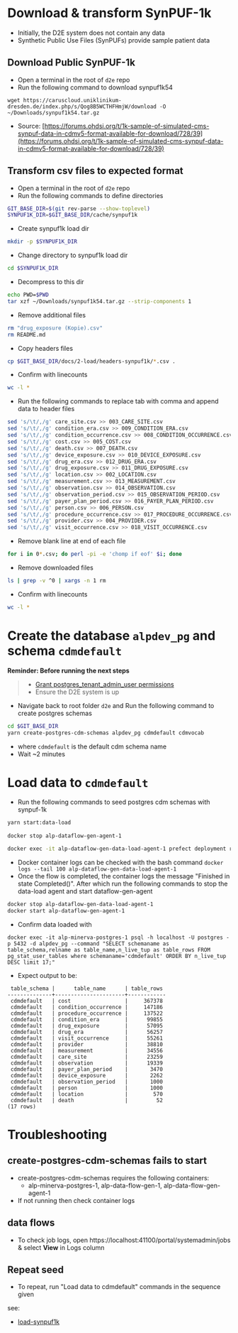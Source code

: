 # Download & transform SynPUF-1k
- Initially, the D2E system does not contain any data
- Synthetic Public Use Files (SynPUFs) provide sample patient data

## Download Public SynPUF-1k
- Open a terminal in the root of `d2e` repo
- Run the following command to download synpuf1k54
```
wget https://caruscloud.uniklinikum-dresden.de/index.php/s/Qog8B5WCTHFHmjW/download -O ~/Downloads/synpuf1k54.tar.gz
```
- Source: [https://forums.ohdsi.org/t/1k-sample-of-simulated-cms-synpuf-data-in-cdmv5-format-available-for-download/728/39](https://forums.ohdsi.org/t/1k-sample-of-simulated-cms-synpuf-data-in-cdmv5-format-available-for-download/728/39) 

## Transform csv files to expected format
- Open a terminal in the root of `d2e` repo
- Run the following commands to define directories
```bash
GIT_BASE_DIR=$(git rev-parse --show-toplevel)
SYNPUF1K_DIR=$GIT_BASE_DIR/cache/synpuf1k
```
- Create synpuf1k load dir
```bash
mkdir -p $SYNPUF1K_DIR
```
- Change directory to synpuf1k load dir
```bash
cd $SYNPUF1K_DIR
```
- Decompress to this dir
```bash
echo PWD=$PWD
tar xzf ~/Downloads/synpuf1k54.tar.gz --strip-components 1 
```
- Remove additional files
```bash
rm "drug_exposure (Kopie).csv"
rm README.md
```
- Copy headers files
```bash
cp $GIT_BASE_DIR/docs/2-load/headers-synpuf1k/*.csv .
```
- Confirm with linecounts
```bash
wc -l * 
```
- Run the following commands to replace tab with comma and append data to header files
```bash
sed 's/\t/,/g' care_site.csv >> 003_CARE_SITE.csv
sed 's/\t/,/g' condition_era.csv >> 009_CONDITION_ERA.csv
sed 's/\t/,/g' condition_occurrence.csv >> 008_CONDITION_OCCURRENCE.csv
sed 's/\t/,/g' cost.csv >> 005_COST.csv
sed 's/\t/,/g' death.csv >> 007_DEATH.csv
sed 's/\t/,/g' device_exposure.csv >> 010_DEVICE_EXPOSURE.csv
sed 's/\t/,/g' drug_era.csv >> 012_DRUG_ERA.csv
sed 's/\t/,/g' drug_exposure.csv >> 011_DRUG_EXPOSURE.csv
sed 's/\t/,/g' location.csv >> 002_LOCATION.csv
sed 's/\t/,/g' measurement.csv >> 013_MEASUREMENT.csv
sed 's/\t/,/g' observation.csv >> 014_OBSERVATION.csv
sed 's/\t/,/g' observation_period.csv >> 015_OBSERVATION_PERIOD.csv
sed 's/\t/,/g' payer_plan_period.csv >> 016_PAYER_PLAN_PERIOD.csv
sed 's/\t/,/g' person.csv >> 006_PERSON.csv
sed 's/\t/,/g' procedure_occurrence.csv >> 017_PROCEDURE_OCCURRENCE.csv
sed 's/\t/,/g' provider.csv >> 004_PROVIDER.csv
sed 's/\t/,/g' visit_occurrence.csv >> 018_VISIT_OCCURRENCE.csv
```
- Remove blank line at end of each file
```bash
for i in 0*.csv; do perl -pi -e 'chomp if eof' $i; done
```
- Remove downloaded files
```bash
ls | grep -v ^0 | xargs -n 1 rm
```
- Confirm with linecounts
```bash
wc -l * 
```

# Create the database `alpdev_pg` and schema `cdmdefault`

**Reminder: Before running the next steps**
> - [Grant postgres_tenant_admin_user permissions](3-setup-pg-permissions.md)
> - Ensure the D2E system is up

- Navigate back to root folder `d2e` and Run the following command to create postgres schemas
```bash
cd $GIT_BASE_DIR
yarn create-postgres-cdm-schemas alpdev_pg cdmdefault cdmvocab
```
- where `cdmdefault` is the default cdm schema name
- Wait ~2 minutes

# Load data to `cdmdefault`

- Run the following commands to seed postgres cdm schemas with synpuf-1k
```bash
yarn start:data-load
  
docker stop alp-dataflow-gen-agent-1

docker exec -it alp-dataflow-gen-data-load-agent-1 prefect deployment run data-load-plugin/data-load-plugin_deployment --param options='{"files":[{"name": "Location","path": "/tmp/data/002_LOCATION.csv", "truncate": "True", "table_name": "location"},{"name": "CARE_SITE","path": "/tmp/data/003_CARE_SITE.csv", "truncate": "True", "table_name": "care_site"},{"name": "Provider","path": "/tmp/data/004_PROVIDER.csv", "truncate": "True", "table_name": "provider"},{"name": "Cost","path": "/tmp/data/005_COST.csv", "truncate": "True", "table_name": "cost"},{"name": "Person","path": "/tmp/data/006_PERSON.csv", "truncate": "True", "table_name": "person"},{"name": "Death","path": "/tmp/data/007_DEATH.csv", "truncate": "True", "table_name": "death"},{"name": "Condition_Occirence","path": "/tmp/data/008_CONDITION_OCCURRENCE.csv", "truncate": "True", "table_name": "condition_occurrence"},{"name": "Condition_Era","path": "/tmp/data/009_CONDITION_ERA.csv", "truncate": "True", "table_name": "condition_era"},{"name": "Device_Exposure","path": "/tmp/data/010_DEVICE_EXPOSURE.csv", "truncate": "True", "table_name": "device_exposure"},{"name": "Drug_Exposure","path": "/tmp/data/011_DRUG_EXPOSURE.csv", "truncate": "True", "table_name": "drug_exposure"},{"name": "Drug_Era","path": "/tmp/data/012_DRUG_ERA.csv", "truncate": "True", "table_name": "drug_era"},{"name": "Measurement","path": "/tmp/data/013_MEASUREMENT.csv", "truncate": "True", "table_name": "measurement"},{"name": "Observation","path": "/tmp/data/014_OBSERVATION.csv", "truncate": "True", "table_name": "observation"},{"name": "Observation_Period","path": "/tmp/data/015_OBSERVATION_PERIOD.csv", "truncate": "True", "table_name": "observation_period"},{"name": "Payer_Plan_Period","path": "/tmp/data/016_PAYER_PLAN_PERIOD.csv", "truncate": "True", "table_name": "payer_plan_period"},{"name": "Procedure_Occurrence","path": "/tmp/data/017_PROCEDURE_OCCURRENCE.csv", "truncate": "True", "table_name": "procedure_occurrence"},{"name": "Visit_Occurrence","path": "/tmp/data/018_VISIT_OCCURRENCE.csv", "truncate": "True", "table_name": "visit_occurrence"}],"schema_name":"cdmdefault","header":"true","delimiter":",","database_code": "alpdev_pg", "chunksize": "50000", "encoding": "utf_8"}'
```
- Docker container logs can be checked with the bash command `docker logs --tail 100 alp-dataflow-gen-data-load-agent-1`
- Once the flow is completed, the container logs the message "Finished in state Completed()". After which run the following commands to stop the data-load agent and start dataflow-gen-agent
```bash
docker stop alp-dataflow-gen-data-load-agent-1
docker start alp-dataflow-gen-agent-1
```
- Confirm data loaded with 
```
docker exec -it alp-minerva-postgres-1 psql -h localhost -U postgres -p 5432 -d alpdev_pg --command "SELECT schemaname as table_schema,relname as table_name,n_live_tup as table_rows FROM pg_stat_user_tables where schemaname='cdmdefault' ORDER BY n_live_tup DESC limit 17;"
```
- Expect output to be:
```
 table_schema |      table_name      | table_rows 
--------------+----------------------+------------
 cdmdefault   | cost                 |     367378
 cdmdefault   | condition_occurrence |     147186
 cdmdefault   | procedure_occurrence |     137522
 cdmdefault   | condition_era        |      99855
 cdmdefault   | drug_exposure        |      57095
 cdmdefault   | drug_era             |      56257
 cdmdefault   | visit_occurrence     |      55261
 cdmdefault   | provider             |      38810
 cdmdefault   | measurement          |      34556
 cdmdefault   | care_site            |      23259
 cdmdefault   | observation          |      19339
 cdmdefault   | payer_plan_period    |       3470
 cdmdefault   | device_exposure      |       2262
 cdmdefault   | observation_period   |       1000
 cdmdefault   | person               |       1000
 cdmdefault   | location             |        570
 cdmdefault   | death                |         52
(17 rows)
```

# Troubleshooting

## create-postgres-cdm-schemas fails to start
- create-postgres-cdm-schemas requires the following containers: 
  - alp-minerva-postgres-1, alp-data-flow-gen-1, alp-data-flow-gen-agent-1
- If not running then check container logs

## data flows
- To check job logs, open https://localhost:41100/portal/systemadmin/jobs & select **View** in Logs column

## Repeat seed
- To repeat, run "Load data to cdmdefault" commands in the sequence given


see: 
- [load-synpuf1k](../knowledgebase/dbcreds/missing-db-creds.md)